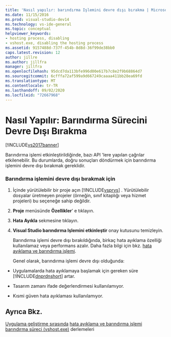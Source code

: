 ```yaml
---
title: 'Nasıl yapılır: barındırma Işlemini devre dışı bırakma | Microsoft Docs'
ms.date: 11/15/2016
ms.prod: visual-studio-dev14
ms.technology: vs-ide-general
ms.topic: conceptual
helpviewer_keywords:
- hosting process, disabling
- vshost.exe, disabling the hosting process
ms.assetid: 9157488d-737f-454b-8d8d-36f99de38bb0
caps.latest.revision: 12
author: jillre
ms.author: jillfra
manager: jillfra
ms.openlocfilehash: 95dcd7da113bfe996d00e617b7c8e2f9b68864d7
ms.sourcegitcommit: 6cfffa72af599a9d667249caaaa411bb28ea69fd
ms.translationtype: MT
ms.contentlocale: tr-TR
ms.lasthandoff: 09/02/2020
ms.locfileid: "72667968"
---
```

# <a name="how-to-disable-the-hosting-process"></a>Nasıl Yapılır: Barındırma Sürecini Devre Dışı Bırakma
[!INCLUDE[vs2017banner](../includes/vs2017banner.md)]

Barındırma işlemi etkinleştirildiğinde, bazı API 'lere yapılan çağrılar etkilenebilir. Bu durumlarda, doğru sonuçları döndürmek için barındırma işlemini devre dışı bırakmak gereklidir.

### <a name="to-disable-the-hosting-process"></a>Barındırma işlemini devre dışı bırakmak için

1. İçinde yürütülebilir bir proje açın [!INCLUDE[vsprvs](../includes/vsprvs-md.md)] . Yürütülebilir dosyalar üretmeyen projeler (örneğin, sınıf kitaplığı veya hizmet projeleri) bu seçeneğe sahip değildir.

2. **Proje** menüsünde **Özellikler**' e tıklayın.

3. **Hata Ayıkla** sekmesine tıklayın.

4. **Visual Studio barındırma Işlemini etkinleştir** onay kutusunu temizleyin.

   Barındırma işlemi devre dışı bırakıldığında, birkaç hata ayıklama özelliği kullanılamaz veya performans azalır. Daha fazla bilgi için bkz. [hata ayıklama ve barındırma işlemi](../debugger/debugging-and-the-hosting-process.md).

   Genel olarak, barındırma işlemi devre dışı olduğunda:

- Uygulamalarda hata ayıklamaya başlamak için gereken süre [!INCLUDE[dnprdnshort](../includes/dnprdnshort-md.md)] artar.

- Tasarım zamanı ifade değerlendirmesi kullanılamıyor.

- Kısmi güven hata ayıklaması kullanılamıyor.

## <a name="see-also"></a>Ayrıca Bkz.
 [Uygulama geliştirme sırasında](https://msdn.microsoft.com/c9497d62-3b7b-4449-88e8-cf27acc9efe6) [hata ayıklama ve barındırma işlemi](../debugger/debugging-and-the-hosting-process.md) [barındırma süreci (vshost.exe)](../ide/hosting-process-vshost-exe.md) derlemeleri
